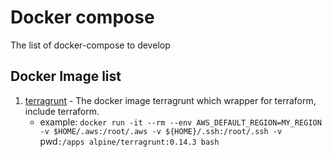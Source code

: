 # Docker compose
The list of docker-compose to develop

## Docker Image list
1. [terragrunt](https://hub.docker.com/r/alpine/terragrunt) - The docker image terragrunt which wrapper for terraform, include terraform.
    - example: `docker run -it --rm --env AWS_DEFAULT_REGION=MY_REGION -v $HOME/.aws:/root/.aws -v ${HOME}/.ssh:/root/.ssh -v `pwd`:/apps alpine/terragrunt:0.14.3 bash`
